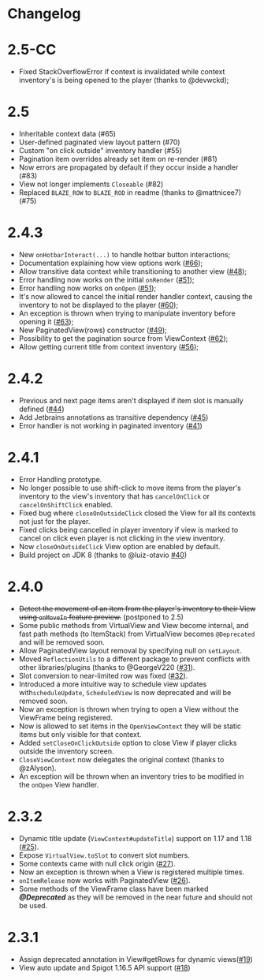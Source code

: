 # Changelog

# 2.5-CC
* Fixed StackOverflowError if context is invalidated while context inventory's is being opened to the player (thanks to @devwckd);

# 2.5
* Inheritable context data (#65)
* User-defined paginated view layout pattern (#70)
* Custom "on click outside" inventory handler (#55)
* Pagination item overrides already set item on re-render (#81)
* Now errors are propagated by default if they occur inside a handler (#83)
* View not longer implements `Closeable` (#82)
* Replaced `BLAZE_ROW` to `BLAZE_ROD` in readme (thanks to @mattnicee7) (#75)

# 2.4.3
* New `onHotbarInteract(...)` to handle hotbar button interactions;
* Documentation explaining how view options work ([#66][p66]);
* Allow transitive data context while transitioning to another view ([#48][i48]);
* Error handling now works on the initial `onRender` ([#51][i51]);
* Error handling now works on `onOpen` ([#51][i51]);
* It's now allowed to cancel the initial render handler context, causing the inventory to not be displayed to the player ([#60][p60]);
* An exception is thrown when trying to manipulate inventory before opening it ([#63][p63]);
* New PaginatedView(rows) constructor ([#49][i49]);
* Possibility to get the pagination source from ViewContext ([#62][p62]);
* Allow getting current title from context inventory ([#56][p56]);

# 2.4.2
* Previous and next page items aren't displayed if item slot is manually defined ([#44][i44])
* Add Jetbrains annotations as transitive dependency ([#45][i45])
* Error handler is not working in paginated inventory ([#41][i41])

# 2.4.1
* Error Handling prototype.
* No longer possible to use shift-click to move items from the player's inventory to the view's
  inventory that has `cancelOnClick` or `cancelOnShiftClick` enabled.
* Fixed bug where `closeOnOutsideClick` closed the View for all its contexts not just for the player.
* Fixed clicks being cancelled in player inventory if view is marked to cancel on click even 
  player is not clicking in the view inventory.
* Now `closeOnOutsideClick` View option are enabled by default.
* Build project on JDK 8 (thanks to @luiz-otavio [#40][i40])

# 2.4.0
* ~~Detect the movement of an item from the player's inventory to their View using `onMoveIn` 
  feature preview.~~ (postponed to 2.5)
* Some public methods from VirtualView and View become internal, and fast path methods (to ItemStack)
  from VirtualView becomes `@Deprecated` and will be removed soon.
* Allow PaginatedView layout removal by specifying null on `setLayout`.
* Moved `ReflectionUtils` to a different package to prevent conflicts with other 
  libraries/plugins (thanks to @GeorgeV220 ([#31][i31]).
* Slot conversion to near-limited row was fixed ([#32][i32]).
* Introduced a more intuitive way to schedule view updates with`scheduleUpdate`, `ScheduledView` is
  now deprecated and will be removed soon.
* Now an exception is thrown when trying to open a View without the ViewFrame being registered.
* Now is allowed to set items in the `OpenViewContext` they will be static items but only visible for that context.
* Added `setCloseOnClickOutside` option to close View if player clicks outside the inventory screen.
* `CloseViewContext` now delegates the original context (thanks to @zAlyson).
* An exception will be thrown when an inventory tries to be modified in the `onOpen` View handler.

# 2.3.2
* Dynamic title update (`ViewContext#updateTitle`) support on 1.17 and 1.18 ([#25][p25]).
* Expose `VirtualView.toSlot` to convert slot numbers.
* Some contexts came with null click origin ([#27][p27]).
* Now an exception is thrown when a View is registered multiple times.
* `onItemRelease` now works with PaginatedView ([#26][p26]).
* Some methods of the ViewFrame class have been marked ***@Deprecated*** as they will be removed in the near future and should not be used.

# 2.3.1
* Assign deprecated annotation in View#getRows for dynamic views([#19][p19])
* View auto update and Spigot 1.16.5 API support ([#18][p18])

[p18]: https://github.com/DevNatan/inventory-framework/pull/18
[p19]: https://github.com/DevNatan/inventory-framework/pull/19
[p25]: https://github.com/DevNatan/inventory-framework/pull/25
[p26]: https://github.com/DevNatan/inventory-framework/pull/26
[p27]: https://github.com/DevNatan/inventory-framework/pull/27
[p56]: https://github.com/DevNatan/inventory-framework/pull/56
[p60]: https://github.com/DevNatan/inventory-framework/pull/60
[p62]: https://github.com/DevNatan/inventory-framework/pull/62
[p63]: https://github.com/DevNatan/inventory-framework/pull/63
[p66]: https://github.com/DevNatan/inventory-framework/pull/66
[i31]: https://github.com/DevNatan/inventory-framework/issues/31
[i32]: https://github.com/DevNatan/inventory-framework/issues/32
[i40]: https://github.com/DevNatan/inventory-framework/issues/40
[i41]: https://github.com/DevNatan/inventory-framework/issues/41
[i44]: https://github.com/DevNatan/inventory-framework/issues/44
[i45]: https://github.com/DevNatan/inventory-framework/issues/45
[i48]: https://github.com/DevNatan/inventory-framework/issues/48
[i49]: https://github.com/DevNatan/inventory-framework/issues/49
[i51]: https://github.com/DevNatan/inventory-framework/issues/51